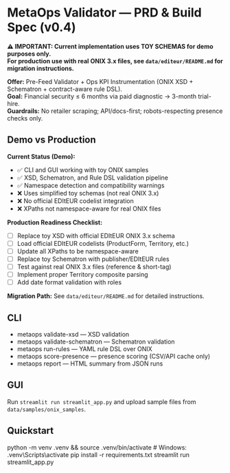 # MetaOps Validator — PRD & Build Spec (v0.4)

**⚠️ IMPORTANT: Current implementation uses TOY SCHEMAS for demo purposes only.**  
**For production use with real ONIX 3.x files, see `data/editeur/README.md` for migration instructions.**

**Offer:** Pre-Feed Validator + Ops KPI Instrumentation (ONIX XSD + Schematron + contract-aware rule DSL).  
**Goal:** Financial security ≤ 6 months via paid diagnostic → 3-month trial-hire.  
**Guardrails:** No retailer scraping; API/docs-first; robots-respecting presence checks only.

## Demo vs Production

**Current Status (Demo):**
- ✅ CLI and GUI working with toy ONIX samples
- ✅ XSD, Schematron, and Rule DSL validation pipeline
- ✅ Namespace detection and compatibility warnings
- ❌ Uses simplified toy schemas (not real ONIX 3.x)
- ❌ No official EDItEUR codelist integration
- ❌ XPaths not namespace-aware for real ONIX files

**Production Readiness Checklist:**
- [ ] Replace toy XSD with official EDItEUR ONIX 3.x schema
- [ ] Load official EDItEUR codelists (ProductForm, Territory, etc.)
- [ ] Update all XPaths to be namespace-aware
- [ ] Replace toy Schematron with publisher/EDItEUR rules
- [ ] Test against real ONIX 3.x files (reference & short-tag)
- [ ] Implement proper Territory composite parsing
- [ ] Add date format validation with roles

**Migration Path:** See `data/editeur/README.md` for detailed instructions.

## CLI
- metaops validate-xsd — XSD validation
- metaops validate-schematron — Schematron validation
- metaops run-rules — YAML rule DSL over ONIX
- metaops score-presence — presence scoring (CSV/API cache only)
- metaops report — HTML summary from JSON runs

## GUI
Run `streamlit run streamlit_app.py` and upload sample files from `data/samples/onix_samples`.

## Quickstart
python -m venv .venv && source .venv/bin/activate  # Windows: .venv\Scripts\activate
pip install -r requirements.txt
streamlit run streamlit_app.py